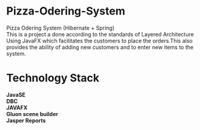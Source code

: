 # Pizza-Odering-System
Pizza Odering System (Hibernate + Spring) <br>
This is a project a done according to the standards of Layered Architecture Using JavaFX which facilitates the customers to place the orders.This also provides the ability of adding new customers and to enter new items to the system.

<h1>Technology Stack</h1>
<b> JavaSE <br>
<b> DBC <br>
<b> JAVAFX <br> 
<b> Gluon scene builder <br>
<b> Jasper Reports <br>
